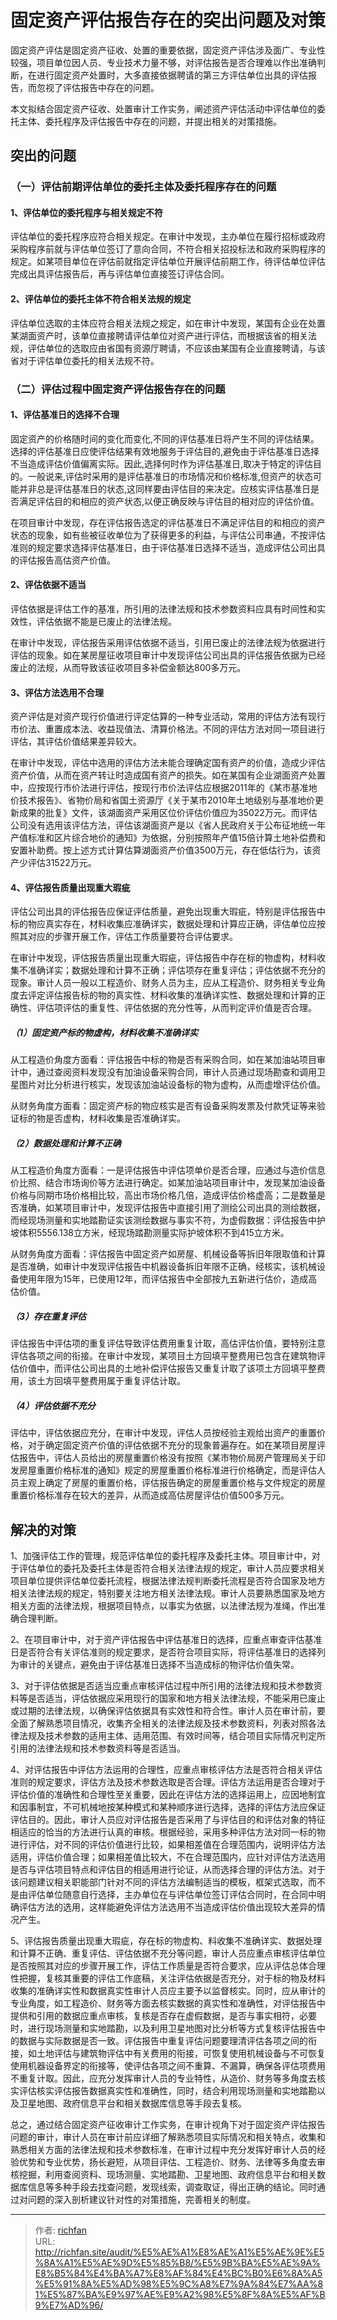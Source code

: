 # 固定资产评估报告存在的突出问题及对策

固定资产评估是固定资产征收、处置的重要依据，固定资产评估涉及面广、专业性较强，项目单位因人员、专业技术力量不够，对评估报告是否合理难以作出准确判断，在进行固定资产处置时，大多直接依据聘请的第三方评估单位出具的评估报告，而忽视了评估报告中存在的问题。

本文拟结合固定资产征收、处置审计工作实务，阐述资产评估活动中评估单位的委托主体、委托程序及评估报告中存在的问题，并提出相关的对策措施。

## 突出的问题

### （一）评估前期评估单位的委托主体及委托程序存在的问题

#### 1、评估单位的委托程序与相关规定不符

评估单位的委托程序应符合相关规定。在审计中发现，主办单位在履行招标或政府采购程序前就与评估单位签订了意向合同，不符合相关招投标法和政府采购程序的规定。如某项目单位在评估前就指定评估单位开展评估前期工作，待评估单位评估完成出具评估报告后，再与评估单位直接签订评估合同。

#### 2、评估单位的委托主体不符合相关法规的规定

评估单位选取的主体应符合相关法规之规定，如在审计中发现，某国有企业在处置某湖面资产时，该单位直接聘请评估单位对资产进行评估，而根据该省的相关法规，评估单位的选取应由省国有资源厅聘请，不应该由某国有企业直接聘请，与该省对于评估单位委托的相关法规不符。

### （二）评估过程中固定资产评估报告存在的问题

#### 1、评估基准日的选择不合理

固定资产的价格随时间的变化而变化,不同的评估基准日将产生不同的评估结果。选择的评估基准日应使评估结果有效地服务于评估目的,避免由于评估基准日选择不当造成评估价值偏离实际。因此,选择何时作为评估基准日,取决于特定的评估目的。一般说来,评估时采用的是评估基准日的市场情况和价格标准,但资产的状态可能并非总是评估基准日的状态,这同样要由评估目的来决定。应核实评估基准日是否满足评估目的和相应的资产状态,以便正确反映与评估目的相对应的评估价值。

在项目审计中发现，存在评估报告选定的评估基准日不满足评估目的和相应的资产状态的现象，如有些被征收单位为了获得更多的利益，与评估公司串通，不按评估准则的规定要求选择评估基准日，由于评估基准日选择不适当，造成评估公司出具的评估报告高估资产价值。

#### 2、评估依据不适当

评估依据是评估工作的基准，所引用的法律法规和技术参数资料应具有时间性和实效性，评估依据不能是已废止的法律法规。

在审计中发现，评估报告采用评估依据不适当，引用已废止的法律法规为依据进行评估的现象。如在某房屋征收项目审计中发现评估公司出具的评估报告依据为已经废止的法规，从而导致该征收项目多补偿金额达800多万元。

#### 3、评估方法选用不合理

资产评估是对资产现行价值进行评定估算的一种专业活动，常用的评估方法有现行市价法、重置成本法、收益现值法、清算价格法。不同的评估方法对同一项目进行评估，其评估价值结果差异较大。

在审计中发现，评估中选用的评估方法未能合理确定国有资产的价值，造成少评估资产价值，从而在资产转让时造成国有资产的损失。如在某国有企业湖面资产处置中，应按现行市价法进行评估，按现行市价法评估应根据2011年的《某市基准地价技术报告》、省物价局和省国土资源厅《关于某市2010年土地级别与基准地价更新成果的批复》文件，该湖面资产采用区位价评估价值应为35022万元。而评估公司没有选用该评估方法，评估该湖面资产是以《省人民政府关于公布征地统一年产值标准和区片综合地价的通知》为依据，分别按照年产值15倍计算土地补偿费和安置补助费。按上述方式计算估算湖面资产价值3500万元，存在低估行为，该资产少评估31522万元。

#### 4、评估报告质量出现重大瑕疵

评估公司出具的评估报告应保证评估质量，避免出现重大瑕疵，特别是评估报告中标的物应真实存在，材料收集应准确详实，数据处理和计算应正确，评估单位应按照其对应的步骤开展工作，评估工作质量要符合评估要求。

在审计中发现，评估报告质量出现重大瑕疵，评估报告中存在标的物虚构，材料收集不准确详实；数据处理和计算不正确；评估项存在重复评估；评估依据不充分的现象。审计人员一般以工程造价、财务人员为主，应从工程造价、财务相关专业角度去评定评估报告标的物的真实性、材料收集的准确详实性、数据处理和计算的正确性、评估项评估的重复性、评估依据的充分性等，从而判定评价值是否合理。

##### （1）固定资产标的物虚构，材料收集不准确详实

从工程造价角度方面看：评估报告中标的物是否有采购合同，如在某加油站项目审计中，通过查阅资料发现没有加油设备采购合同，审计人员通过现场勘查和调用卫星图片对比分析进行核实，发现该加油站设备标的物为虚构，从而虚增评估价值。

从财务角度方面看：固定资产标的物应核实是否有设备采购发票及付款凭证等来验证标的物是否虚构，材料收集是否准确详实。

##### （2）数据处理和计算不正确

从工程造价角度方面看：一是评估报告中评估项单价是否合理，应通过与造价信息价比照、结合市场询价等方法进行确定。如某加油站项目审计中，发现某加油设备价格与同期市场价格相比较，高出市场价格几倍，造成评估价格虚高；二是数量是否准确，如某项目审计中，发现评估报告中直接引用了测绘公司出具的测绘数据，而经现场测量和实地踏勘证实该测绘数据与事实不符，为虚假数据：评估报告中护坡体积5556.138立方米，经现场踏勘测量实际护坡体积不到415立方米。

从财务角度方面看：评估报告中固定资产如房屋、机械设备等拆旧年限取值和计算是否准确，如审计中发现评估报告中机器设备拆旧年限不正确，经核实，该机械设备使用年限为15年，已使用12年，而评估报告中全部按九五新进行估价，造成高估价值。

##### （3）存在重复评估

评估报告中评估项的重复评估导致评估费用重复计取，高估评估价值，要特别注意评估各项之间的衔接。在审计中发现，某项目土方回填平整费用已包含在建筑物评估价值中，而评估公司出具的土地补偿评估报告又重复计取了该项土方回填平整费用，该土方回填平整费用属于重复评估计取。

##### （4）评估依据不充分

评估中，评估依据应充分，在审计中发现，评估人员按经验主观给出资产的重置价格，对于确定固定资产价值的评估依据不充分的现象普遍存在。如在某项目房屋评估报告中，评估人员给出的房屋重置价格没有按照《某市物价局房产管理局关于印发房屋重置价格标准的通知》规定的房屋重置价格标准进行价格确定，而是评估人员主观上确定了房屋的重置价格，评估报告确定的房屋重置价格与文件规定的房屋重置价格标准存在较大的差异，从而造成高估房屋评估价值500多万元。

## 解决的对策

1、加强评估工作的管理，规范评估单位的委托程序及委托主体。项目审计中，对于评估单位的委托及委托主体是否符合相关法律法规的规定，审计人员应要求相关项目单位提供评估单位委托流程，根据法律法规判断委托流程是否符合国家及地方相关法律法规的规定，特别要关注地方相关法律法规。审计人员要熟悉国家及地方相关方面的法律法规，根据项目特点，以事实为依据，以法律法规为准绳，作出准确合理判断。


2、在项目审计中，对于资产评估报告中评估基准日的选择，应重点审查评估基准日是否符合有关评估准则的规定要求，是否符合项目实际，将评估基准日的选择列为审计的关键点，避免由于评估基准日选择不当造成标的物评估价值失常。

3、对于评估依据是否适当应重点审核评估过程中所引用的法律法规和技术参数资料等是否适当，评估依据应采用现行的国家和地方相关法律法规，不能采用已废止或过期的法律法规，以确保评估依据具有实效性和符合性。审计人员在审计前，要全面了解熟悉项目情况，收集齐全相关的法律法规及技术参数资料，列表对照各法律法规及技术参数的适用主体、适用范围、有效时间等，结合项目实际情况判定所引用的法律法规和技术参数资料等是否适当。

4、对评估报告中评估方法运用的合理性，应重点审核评估方法是否符合相关评估准则的规定要求，评估方法及技术参数选取是否合理。评估方法运用是否合理对于评估价值的准确性和合理性至关重要，因此在评估方法的选择运用上，应因地制宜和因事制宜，不可机械地按某种模式和某种顺序进行选择，选择的评估方法应保证评估目的。因此，审计人员应对评估报告是否采用了与评估目的和评估对象的特征相适应的恰当的方法进行认真的审核。根据经验，采用多种评估方法对同一标的物进行评估，对不同的评估价值进行比较，如果相差值在合理范围内，说明评估方法适用，评估价值合理；如果相差值比较大，不在合理范围内，应针对评估方法选用是否与评估项目特点和评估目的相适用进行论证，从而选择合理的评估方法。对于该问题建议相关职能部门针对不同的评估方法编制适当的模板，框架式选取，而不是由评估单位随意自行选择，主办单位在与评估单位签订评估合同时，在合同中明确评估方法的选用，这样能避免评估方法选用不当造成评估价值出现较大差异的情况产生。

5、评估报告质量出现重大瑕疵，存在标的物虚构、料收集不准确详实、数据处理和计算不正确、重复评估、评估依据不充分等问题，审计人员应重点审核评估单位是否按照其对应的步骤开展工作，评估工作质量是否符合要求，应从评估总体合理性把握，复核其重要的评估工作底稿，关注评估依据是否充分，对于标的物及材料收集的准确详实性和数据真实性审计人员应主要予以监督核实。同时，应从审计的专业角度，如工程造价、财务等方面去核实数据的真实性和准确性，对评估报告中提供和引用的数据应重点审核，复核是否存在虚假数据，是否与事实相符，必要时，进行现场测量和实地踏勘，以及利用卫星地图对比分析等方式复核评估报告中的数据与实际数据是否一致。评估报告中重复评估问题要理清评估各项之间的衔接，如土地评估与建筑物评估中有关费用的衔接，可恢复使用机械设备与不可恢复使用机器设备界定的衔接等，使评估各项之间不重算、不漏算，确保各评估项费用不重复计取。因此，应充分发挥审计人员的专业特性，从造价、财务等多角度去核实评估核实评估报告数据真实性和准确性，同时，结合利用现场测量和实地踏勘以及卫星地图、政府信息平台和相关数据库信息等手段去复核。

总之，通过结合固定资产征收审计工作实务，在审计视角下对于固定资产评估报告问题的审计，审计人员在审计前应详细了解熟悉项目实际情况和相关特点，收集和熟悉相关方面的法律法规和技术参数标准，在审计过程中充分发挥好审计人员的经验优势和专业优势，扬长避短，从项目评估、工程造价、财务、法律等多角度去审核挖掘，利用查阅资料、现场测量、实地踏勘、卫星地图、政府信息平台和相关数据库信息等多种手段去找查问题，发现线索，调查取证，得出正确的结论。同时通过对问题的深入剖析建议针对性的对策措施，完善相关的制度。

---

> 作者: [richfan](https://richfan.site/)  
> URL: http://richfan.site/audit/%E5%AE%A1%E8%AE%A1%E5%AE%9E%E5%8A%A1%E5%AE%9D%E5%85%B8/%E5%9B%BA%E5%AE%9A%E8%B5%84%E4%BA%A7%E8%AF%84%E4%BC%B0%E6%8A%A5%E5%91%8A%E5%AD%98%E5%9C%A8%E7%9A%84%E7%AA%81%E5%87%BA%E9%97%AE%E9%A2%98%E5%8F%8A%E5%AF%B9%E7%AD%96/  

